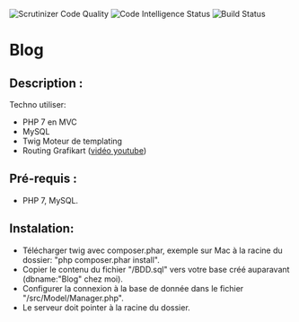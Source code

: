 <img src="https://scrutinizer-ci.com/g/jucarre/blog/badges/quality-score.png?b=master" alt="Scrutinizer Code Quality" />  <img src="https://scrutinizer-ci.com/g/jucarre/blog/badges/code-intelligence.svg?b=master" alt="Code Intelligence Status" />  <img src="https://scrutinizer-ci.com/g/jucarre/blog/badges/build.png?b=master" alt="Build Status" />
# Blog

## Description :

Techno utiliser:
* PHP 7 en MVC
* MySQL
* Twig Moteur de templating
* Routing Grafikart (<a href="https://youtu.be/I-DN2C7Gs7A">vidéo youtube</a>)

## Pré-requis : 

* PHP 7, MySQL.

## Instalation:

* Télécharger twig avec composer.phar, exemple sur Mac à la racine du dossier: "php composer.phar install".
* Copier le contenu du fichier "/BDD.sql" vers votre base créé auparavant (dbname:"Blog" chez moi).
* Configurer la connexion à la base de donnée dans le fichier "/src/Model/Manager.php".
* Le serveur doit pointer à la racine du dossier.
